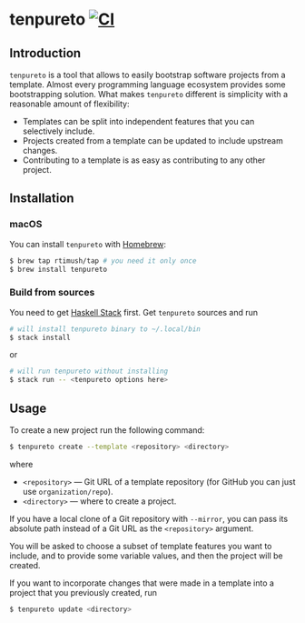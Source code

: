 # tenpureto [![CI](https://github.com/tenpureto/tenpureto/workflows/CI/badge.svg)](https://github.com/tenpureto/tenpureto/actions?query=workflow%3ACI+branch%3Amaster)

## Introduction

`tenpureto` is a tool that allows to easily bootstrap software projects from a
template. Almost every programming language ecosystem provides some
bootstrapping solution. What makes `tenpureto` different is simplicity with a
reasonable amount of flexibility:

* Templates can be split into independent features that you can selectively
  include.
* Projects created from a template can be updated to include upstream changes.
* Contributing to a template is as easy as contributing to any other project.

## Installation

### macOS

You can install `tenpureto` with [Homebrew](https://brew.sh):

```sh
$ brew tap rtimush/tap # you need it only once
$ brew install tenpureto
```

### Build from sources

You need to get [Haskell Stack](https://haskellstack.org) first. Get `tenpureto` sources and run

```sh
# will install tenpureto binary to ~/.local/bin
$ stack install
```
or
```sh
# will run tenpureto without installing
$ stack run -- <tenpureto options here>
```

## Usage

To create a new project run the following command:

```sh
$ tenpureto create --template <repository> <directory>
```
where

* `<repository>` — Git URL of a template repository (for GitHub you can just
    use `organization/repo`).
* `<directory>` — where to create a project.

If you have a local clone of a Git repository with `--mirror`, you can pass its
absolute path instead of a Git URL as the `<repository>` argument.

You will be asked to choose a subset of template features you want to include,
and to provide some variable values, and then the project will be created.

If you want to incorporate changes that were made in a template into a project
that you previously created, run

```sh
$ tenpureto update <directory>
```
